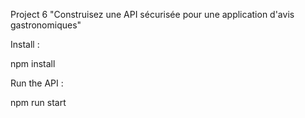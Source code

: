 Project 6 "Construisez une API sécurisée pour une application d'avis gastronomiques"

Install :

npm install

Run the API :

npm run start